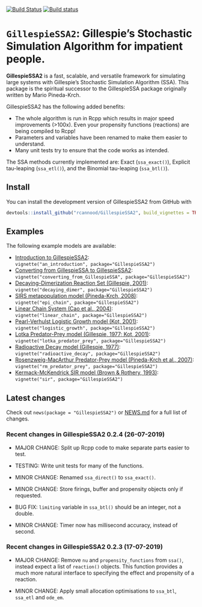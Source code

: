 
<!-- README.md is generated from README.Rmd. Please edit that file -->

[![Build
Status](https://travis-ci.org/rcannood/GillespieSSA2.svg?branch=master)](https://travis-ci.org/rcannood/GillespieSSA2)
[![Build
status](https://ci.appveyor.com/api/projects/status/5kw9ynlc1mmehrcj?svg=true)](https://ci.appveyor.com/project/rcannood/gillespiessa2)

# `GillespieSSA2`: Gillespie’s Stochastic Simulation Algorithm for impatient people.

**GillespieSSA2** is a fast, scalable, and versatile framework for
simulating large systems with Gillespie’s Stochastic Simulation
Algorithm (SSA). This package is the spiritual successor to the
GillespieSSA package originally written by Mario Pineda-Krch.

GillespieSSA2 has the following added benefits:

  - The whole algorithm is run in Rcpp which results in major speed
    improvements (\>100x). Even your propensity functions (reactions)
    are being compiled to Rcpp\!
  - Parameters and variables have been renamed to make them easier to
    understand.
  - Many unit tests try to ensure that the code works as intended.

The SSA methods currently implemented are: Exact (`ssa_exact()`),
Explicit tau-leaping (`ssa_etl()`), and the Binomial tau-leaping
(`ssa_btl()`).

## Install

You can install the development version of GillespieSSA2 from GitHub
with

``` r
devtools::install_github("rcannood/GillespieSSA2", build_vignettes = TRUE)
```

## Examples

The following example models are available:

  - [Introduction to GillespieSSA2](vignettes/an_introduction.md):  
    `vignette("an_introduction", package="GillespieSSA2")`
  - [Converting from GillespieSSA to
    GillespieSSA2](vignettes/converting_from_GillespieSSA.md):  
    `vignette("converting_from_GillespieSSA", package="GillespieSSA2")`
  - [Decaying-Dimerization Reaction Set (Gillespie,
    2001)](vignettes/decaying_dimer.md):  
    `vignette("decaying_dimer", package="GillespieSSA2")`
  - [SIRS metapopulation model (Pineda-Krch,
    2008)](vignettes/epi_chain.md):  
    `vignette("epi_chain", package="GillespieSSA2")`
  - [Linear Chain System (Cao et al.,
    2004)](vignettes/linear_chain.md):  
    `vignette("linear_chain", package="GillespieSSA2")`
  - [Pearl-Verhulst Logistic Growth model (Kot,
    2001)](vignettes/logistic_growth.md):  
    `vignette("logistic_growth", package="GillespieSSA2")`
  - [Lotka Predator-Prey model (Gillespie, 1977; Kot,
    2001)](vignettes/lotka_predator_prey.md):  
    `vignette("lotka_predator_prey", package="GillespieSSA2")`
  - [Radioactive Decay model (Gillespie,
    1977)](vignettes/radioactive_decay.md):  
    `vignette("radioactive_decay", package="GillespieSSA2")`
  - [Rosenzweig-MacArthur Predator-Prey model (Pineda-Krch et al.,
    2007)](vignettes/rm_predator_prey.md):  
    `vignette("rm_predator_prey", package="GillespieSSA2")`
  - [Kermack-McKendrick SIR model (Brown & Rothery,
    1993)](vignettes/sir.md):  
    `vignette("sir", package="GillespieSSA2")`

## Latest changes

Check out `news(package = "GillespieSSA2")` or [NEWS.md](inst/NEWS.md)
for a full list of
changes.

<!-- This section gets automatically generated from inst/NEWS.md, and also generates inst/NEWS -->

### Recent changes in GillespieSSA2 0.2.4 (26-07-2019)

  - MAJOR CHANGE: Split up Rcpp code to make separate parts easier to
    test.

  - TESTING: Write unit tests for many of the functions.

  - MINOR CHANGE: Renamed `ssa_direct()` to `ssa_exact()`.

  - MINOR CHANGE: Store firings, buffer and propensity objects only if
    requested.

  - BUG FIX: `limiting` variable in `ssa_btl()` should be an integer,
    not a double.

  - MINOR CHANGE: Timer now has millisecond accuracy, instead of second.

### Recent changes in GillespieSSA2 0.2.3 (17-07-2019)

  - MAJOR CHANGE: Remove `nu` and `propensity_functions` from `ssa()`,
    instead expect a list of `reaction()` objects. This function
    provides a much more natural interface to specifying the effect and
    propensity of a reaction.

  - MINOR CHANGE: Apply small allocation optimisations to `ssa_btl`,
    `ssa_etl` and `ode_em`.
